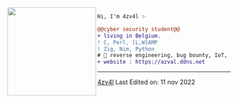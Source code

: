 <img align="left" height="200" src="https://media.giphy.com/media/jQzFUZrBsZ6wse4RH1/giphy.gif"/>


```diff
Hi, I'm 4zv4l ✨

@@cyber security student@@
+ living in Belgium.
! C, Perl, [L,W]AMP
! Zig, Nim, Python
# 📖 reverse engineering, bug bounty, IoT, forensic
+ website : https://azval.ddns.net
```
------
[4zv4l](https://github.com/4zv4l)
Last Edited on: 11 nov 2022

